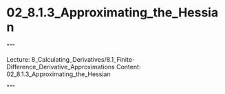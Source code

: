 # 02_8.1.3_Approximating_the_Hessian

"""

Lecture: 8_Calculating_Derivatives/8.1_Finite-Difference_Derivative_Approximations
Content: 02_8.1.3_Approximating_the_Hessian

"""


